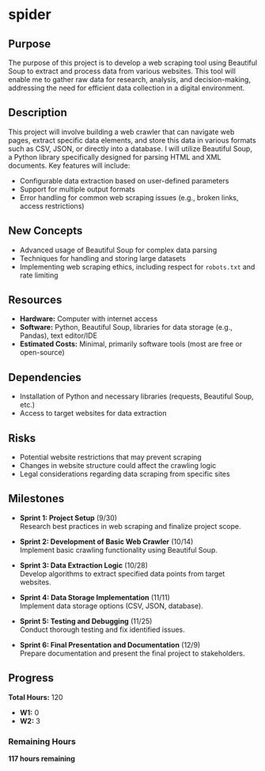 # spider

## Purpose
The purpose of this project is to develop a web scraping tool using Beautiful Soup to extract and process data from various websites. This tool will enable me to gather raw data for research, analysis, and decision-making, addressing the need for efficient data collection in a digital environment.

## Description
This project will involve building a web crawler that can navigate web pages, extract specific data elements, and store this data in various formats such as CSV, JSON, or directly into a database. I will utilize Beautiful Soup, a Python library specifically designed for parsing HTML and XML documents. Key features will include:
- Configurable data extraction based on user-defined parameters
- Support for multiple output formats
- Error handling for common web scraping issues (e.g., broken links, access restrictions)

## New Concepts
- Advanced usage of Beautiful Soup for complex data parsing
- Techniques for handling and storing large datasets
- Implementing web scraping ethics, including respect for `robots.txt` and rate limiting

## Resources
- **Hardware:** Computer with internet access
- **Software:** Python, Beautiful Soup, libraries for data storage (e.g., Pandas), text editor/IDE
- **Estimated Costs:** Minimal, primarily software tools (most are free or open-source)

## Dependencies
- Installation of Python and necessary libraries (requests, Beautiful Soup, etc.)
- Access to target websites for data extraction

## Risks
- Potential website restrictions that may prevent scraping
- Changes in website structure could affect the crawling logic
- Legal considerations regarding data scraping from specific sites

## Milestones
- **Sprint 1: Project Setup** (9/30)  
  Research best practices in web scraping and finalize project scope.
  
- **Sprint 2: Development of Basic Web Crawler** (10/14)  
  Implement basic crawling functionality using Beautiful Soup.
  
- **Sprint 3: Data Extraction Logic** (10/28)  
  Develop algorithms to extract specified data points from target websites.
  
- **Sprint 4: Data Storage Implementation** (11/11)  
  Implement data storage options (CSV, JSON, database).
  
- **Sprint 5: Testing and Debugging** (11/25)  
  Conduct thorough testing and fix identified issues.
  
- **Sprint 6: Final Presentation and Documentation** (12/9)  
  Prepare documentation and present the final project to stakeholders.


## Progress
**Total Hours:** 120

- **W1:** 0
- **W2:** 3

### Remaining Hours
**117 hours remaining**
